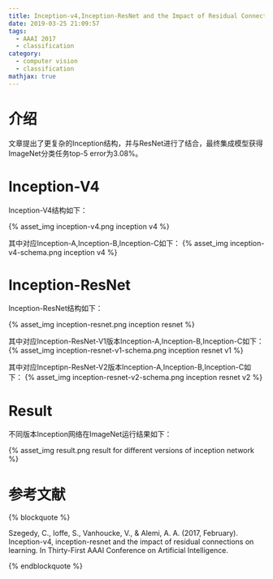 ```yaml
---
title: Inception-v4,Inception-ResNet and the Impact of Residual Connections on Learning
date: 2019-03-25 21:09:57
tags:
  - AAAI 2017
  - classification
category:
  - computer vision
  - classification
mathjax: true
---
```


# 介绍

文章提出了更复杂的Inception结构，并与ResNet进行了结合，最终集成模型获得ImageNet分类任务top-5 error为3.08%。

# Inception-V4

Inception-V4结构如下：

<div class='img-size-half'>
{% asset_img inception-v4.png inception v4 %}
</div>

其中对应Inception-A,Inception-B,Inception-C如下：
{% asset_img inception-v4-schema.png inception v4 %}

# Inception-ResNet

Inception-ResNet结构如下：
<div class='img-size-half'>
{% asset_img inception-resnet.png inception resnet %}
</div>

其中对应Inception-ResNet-V1版本Inception-A,Inception-B,Inception-C如下：
{% asset_img inception-resnet-v1-schema.png inception resnet v1 %}

其中对应Inceptipn-ResNet-V2版本Inception-A,Inception-B,Inception-C如下：
{% asset_img inception-resnet-v2-schema.png inception resnet v2 %}

# Result

不同版本Inception网络在ImageNet运行结果如下：
<div class='img-size-half'>
{% asset_img result.png result for different versions of inception network %}
</div>

# 参考文献

{% blockquote %}

Szegedy, C., Ioffe, S., Vanhoucke, V., & Alemi, A. A. (2017, February). Inception-v4, inception-resnet and the impact of residual connections on learning. In Thirty-First AAAI Conference on Artificial Intelligence.

{% endblockquote %}
